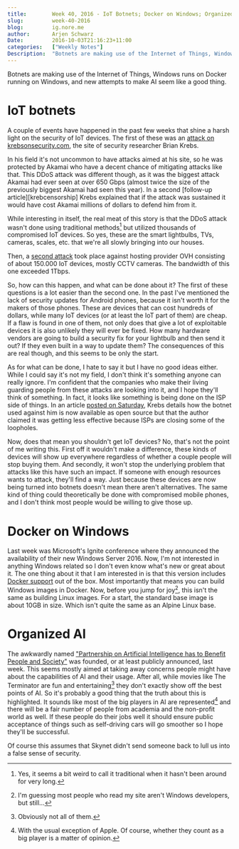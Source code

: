 ```yaml
---
title:        Week 40, 2016 - IoT Botnets; Docker on Windows; Organized AI
slug:         week-40-2016
blog:         ig.nore.me  
author:       Arjen Schwarz  
Date:         2016-10-03T21:16:23+11:00
categories:   ["Weekly Notes"]
Description:  "Botnets are making use of the Internet of Things, Windows runs on Docker running on Windows, and new attempts to make AI seem like a good thing."
---
```


Botnets are making use of the Internet of Things, Windows runs on Docker running on Windows, and new attempts to make AI seem like a good thing.

# IoT botnets

A couple of events have happened in the past few weeks that shine a harsh light on the security of IoT devices. The first of these was an [attack on krebsonsecurity.com][krebsattack], the site of security researcher Brian Krebs.

In his field it's not uncommon to have attacks aimed at his site, so he was protected by Akamai who have a decent chance of mitigating attacks like that. This DDoS attack was different though, as it was the biggest attack Akamai had ever seen at over 650 Gbps (almost twice the size of the previously biggest Akamai had seen this year). In a second [follow-up article][krebcensorship] Krebs explained that if the attack was sustained it would have cost Akamai millions of dollars to defend him from it.

While interesting in itself, the real meat of this story is that the DDoS attack wasn't done using traditional methods[^traditional] but utilized thousands of compromised IoT devices. So yes, these are the smart lightbulbs, TVs, cameras, scales, etc. that we're all slowly bringing into our houses.

Then, a [second attack][ovhattack] took place against hosting provider OVH consisting of about 150.000 IoT devices, mostly CCTV cameras. The bandwidth of this one exceeded 1Tbps.

So, how can this happen, and what can be done about it? The first of these questions is a lot easier than the second one. In the past I've mentioned the lack of security updates for Android phones, because it isn't worth it for the makers of those phones. These are devices that can cost hundreds of dollars, while many IoT devices (or at least the IoT part of them) are cheap. If a flaw is found in one of them, not only does that give a lot of exploitable devices it is also unlikely they will ever be fixed. How many hardware vendors are going to build a security fix for your lightbulb and then send it out? If they even built in a way to update them? The consequences of this are real though, and this seems to be only the start.

As for what can be done, I hate to say it but I have no good ideas either. While I could say it's not my field, I don't think it's something anyone can really ignore. I'm confident that the companies who make their living guarding people from these attacks are looking into it, and I hope they'll think of something. In fact, it looks like something is being done on the ISP side of things. In an article [posted on Saturday][krebsopensource], Krebs details how the botnet used against him is now available as open source but that the author claimed it was getting less effective because ISPs are closing some of the loopholes.

Now, does that mean you shouldn't get IoT devices? No, that's not the point of me writing this. First off it wouldn't make a difference, these kinds of devices will show up everywhere regardless of whether a couple people will stop buying them. And secondly, it won't stop the underlying problem that attacks like this have such an impact. If someone with enough resources wants to attack, they'll find a way. Just because these devices are now being turned into botnets doesn't mean there aren't alternatives. The same kind of thing could theoretically be done with compromised mobile phones, and I don't think most people would be willing to give those up.

[krebsattack]: https://krebsonsecurity.com/2016/09/krebsonsecurity-hit-with-record-ddos/

[krebscensorship]: https://krebsonsecurity.com/2016/09/the-democratization-of-censorship/

[^traditional]: Yes, it seems a bit weird to call it traditional when it hasn't been around for very long.

[ovhattack]: http://securityaffairs.co/wordpress/51726/cyber-crime/ovh-hit-botnet-iot.html

[krebsopensource]: http://krebsonsecurity.com/2016/10/source-code-for-iot-botnet-mirai-released/

# Docker on Windows

Last week was Microsoft's Ignite conference where they announced the availability of their new Windows Server 2016. Now, I'm not interested in anything Windows related so I don't even know what's new or great about it. The one thing about it that I am interested in is that this version includes [Docker support][dockerwin] out of the box. Most importantly that means you can build Windows images in Docker. Now, before you jump for joy[^bestill], this isn't the same as building Linux images. For a start, the standard base image is about 10GB in size. Which isn't quite the same as an Alpine Linux base.

[dockerwin]: https://blog.docker.com/2016/09/dockerforws2016/

[^bestill]: I'm guessing most people who read my site aren't Windows developers, but still...

# Organized AI

The awkwardly named ["Partnership on Artificial Intelligence has to Benefit People and Society"][ai] was founded, or at least publicly announced, last week. This seems mostly aimed at taking away concerns people might have about the capabilities of AI and their usage. After all, while movies like The Terminator are fun and entertaining[^terminator] they don't exactly show off the best points of AI. So it's probably a good thing that the truth about this is highlighted. It sounds like most of the big players in AI are represented[^noapple] and there will be a fair number of people from academia and the non-profit world as well. If these people do their jobs well it should ensure public acceptance of things such as self-driving cars will go smoother so I hope they'll be successful.

Of course this assumes that Skynet didn't send someone back to lull us into a false sense of security.

[vsa]: https://www.vendorsecurityalliance.org

[ai]: http://fortune.com/2016/09/28/ai-partnership-facebook-google-amazon/

[^terminator]: Obviously not all of them.

[^noapple]: With the usual exception of Apple. Of course, whether they count as a big player is a matter of opinion.
